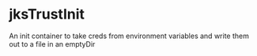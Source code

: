 # jksTrustInit
An init container to take creds from environment variables and write them out to a file in an emptyDir
